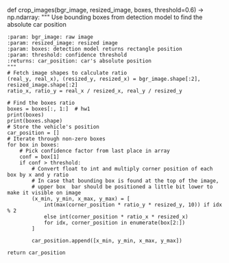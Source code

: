 def crop_images(bgr_image, resized_image, boxes, threshold=0.6) -> np.ndarray:
    """
    Use bounding boxes from detection model to find the absolute car position
    
    :param: bgr_image: raw image
    :param: resized_image: resized image
    :param: boxes: detection model returns rectangle position
    :param: threshold: confidence threshold
    :returns: car_position: car's absolute position
    """
    # Fetch image shapes to calculate ratio
    (real_y, real_x), (resized_y, resized_x) = bgr_image.shape[:2], resized_image.shape[:2]
    ratio_x, ratio_y = real_x / resized_x, real_y / resized_y

    # Find the boxes ratio
    boxes = boxes[:, 1:]  # hw1
    print(boxes)
    print(boxes.shape)
    # Store the vehicle's position
    car_position = []
    # Iterate through non-zero boxes
    for box in boxes:
        # Pick confidence factor from last place in array
        conf = box[1]
        if conf > threshold:
            # Convert float to int and multiply corner position of each box by x and y ratio
            # In case that bounding box is found at the top of the image, 
            # upper box  bar should be positioned a little bit lower to make it visible on image 
            (x_min, y_min, x_max, y_max) = [
                int(max(corner_position * ratio_y * resized_y, 10)) if idx % 2 
                else int(corner_position * ratio_x * resized_x)
                for idx, corner_position in enumerate(box[2:])
            ]
            
            car_position.append([x_min, y_min, x_max, y_max])
            
    return car_position
